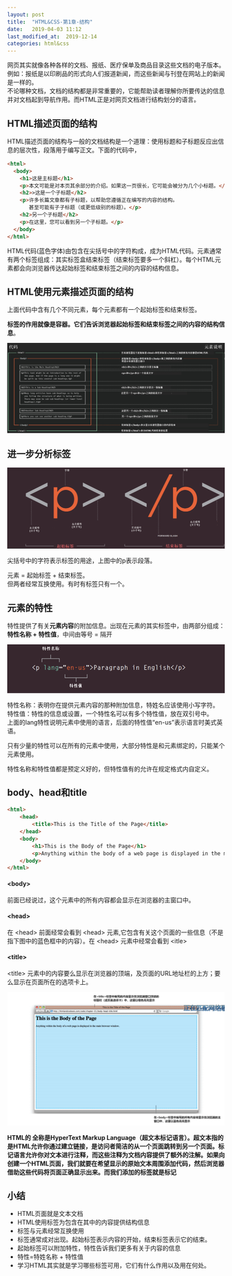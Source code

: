 ```yaml
---
layout: post
title:  "HTML&CSS-第1章-结构"
date:   2019-04-03 11:12
last_modified_at:  2019-12-14
categories: html&css
---
```


网页其实就像各种各样的文档、报纸、医疗保单及商品目录这些文档的电子版本。例如：报纸是以印刷品的形式向人们报道新闻，而这些新闻与刊登在网站上的新闻是一样的。  
不论哪种文档，文档的结构都是非常重要的，它能帮助读者理解你所要传达的信息并对文档起到导航作用。而HTML正是对网页文档进行结构划分的语言。

<!--more-->
## HTML描述页面的结构

HTML描述页面的结构与一般的文档结构是一个道理：使用标题和子标题反应出信息的层次性，段落用于编写正文。下面的代码中，

```html
<html>
  <body>
    <h1>这是主标题</h1>
    <p>本文可能是对本页其余部分的介绍。如果这一页很长，它可能会被分为几个小标题。</p>
    <h2>>这是一个子标题</h2>
    <p>许多长篇文章都有子标题，以帮助您遵循正在编写的内容的结构。 
       甚至可能有子子标题（或更低级别的标题）。</p>
    <h2>另一个子标题</h2>
    <p>在这里，您可以看到另一个子标题。</p>
  </body>
</html>
```
HTML代码(蓝色字体)由包含在尖括号中的字符构成，成为HTML代码。元素通常有两个标签组成：其实标签盒结束标签（结束标签要多一个斜杠）。每个HTML元素都会向浏览器传达起始标签和结束标签之间的内容的结构信息。

## HTML使用元素描述页面的结构

上面代码中含有几个不同元素，每个元素都有一个起始标签和结束标签。

**标签的作用就像是容器。它们告诉浏览器起始标签和结束标签之间的内容的结构信息**。

![enter description here](/images/Posts/页面结构.png)

## 进一步分析标签

![enter description here](/images/Posts/标签.png)

尖括号中的字符表示标签的用途，上图中的p表示段落。

元素 = 起始标签 + 结束标签。  
但两者经常互换使用。有时有标签只有一个。

## 元素的特性

特性提供了有关**元素内容**的附加信息。出现在元素的其实标签中，由两部分组成：  
**特性名称 + 特性值**，中间由等号 = 隔开

![enter description here](/images/Posts/特性.png)

特性名称：表明你在提供元素内容的那种附加信息，特姓名应该使用小写字符。  
特性值：特性的信息或设置，一个特性名可以有多个特性值，放在双引号中。  
上面的lang特性说明元素中使用的语言，后面的特性值“en-us”表示语言时美式英语。

只有少量的特性可以在所有的元素中使用，大部分特性是和元素绑定的，只能某个元素使用。

特性名称和特性值都是预定义好的，但特性值有的允许在规定格式内自定义。

## body、head和title

```html
<html>
	<head>
		<title>This is the Title of the Page</title>
	</head>
	<body>
		<h1>This is the Body of the Page</h1>
		<p>Anything within the body of a web page is displayed in the main browser window.</p>
	</body>
</html>
```
#### \<body>

前面已经说过，这个元素中的所有内容都会显示在浏览器的主窗口中。

#### \<head>
在 \<head> 前面经常会看到 \<head> 元素,它包含有关这个页面的一些信息（不是指下图中的蓝色框中的内容）。在 \<head> 元素中经常会看到 \<itle>

#### \<title>
\<title> 元素中的内容要么显示在浏览器的顶端，及页面的URL地址栏的上方；要么显示在页面所在的选项卡上。

![enter description here](/images/Posts/body-title.png)

**HTML的 全称是HyperText Markup Language（超文本标记语言）。超文本指的是HTML允许你通过建立链接，是访问者简洁的从一个页面跳转到另一个页面。标记语言允许你对文本进行注释，而这些注释为文档内容提供了额外的注解。如果向创建一个HTML页面，我们就要在希望显示的原始文本周围添加代码，然后浏览器借助这些代码将页面正确显示出来。而我们添加的标签就是标记**

## 小结

 - HTML页面就是文本文档
 - HTML使用标签为包含在其中的内容提供结构信息
 - 标签与元素经常互换使用
 - 标签通常成对出现。起始标签表示内容的开始，结束标签表示它的结束。
 - 起始标签可以附加特性，特性告诉我们更多有关于内容的信息
 - 特性=特姓名称 + 特性值
 - 学习HTML其实就是学习哪些标签可用，它们有什么作用以及用在何处。

